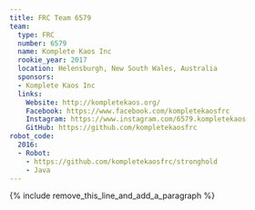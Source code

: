 ```yaml
---
title: FRC Team 6579
team:
  type: FRC
  number: 6579
  name: Komplete Kaos Inc
  rookie_year: 2017
  location: Helensburgh, New South Wales, Australia
  sponsors:
  - Komplete Kaos Inc
  links:
    Website: http://kompletekaos.org/
    Facebook: https://www.facebook.com/kompletekaosfrc
    Instagram: https://www.instagram.com/6579.kompletekaos
    GitHub: https://github.com/kompletekaosfrc
robot_code:
  2016:
  - Robot:
    - https://github.com/kompletekaosfrc/stronghold
    - Java
---
```


{% include remove_this_line_and_add_a_paragraph %}